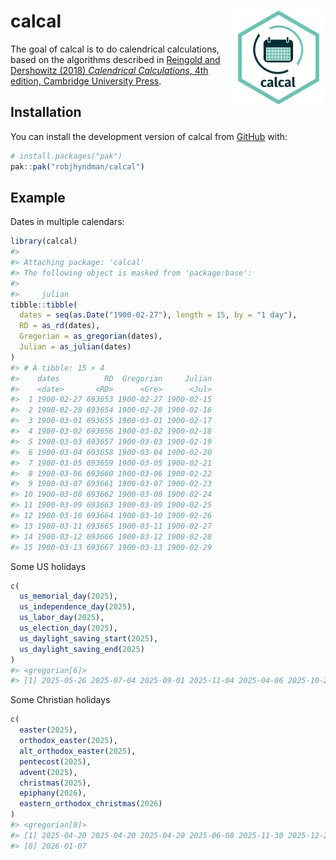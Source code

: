
<!-- README.md is generated from README.Rmd. Please edit that file -->

# calcal <img src="man/figures/calcal-hex.png" align="right" width = 150 />

<!-- badges: start -->

<!-- badges: end -->

The goal of calcal is to do calendrical calculations, based on the
algorithms described in [Reingold and Dershowitz (2018) *Calendrical
Calculations*, 4th edition, Cambridge University
Press](https://doi.org/10.1017/9781107415058).

## Installation

You can install the development version of calcal from
[GitHub](https://github.com/) with:

``` r
# install.packages("pak")
pak::pak("robjhyndman/calcal")
```

## Example

Dates in multiple calendars:

``` r
library(calcal)
#> 
#> Attaching package: 'calcal'
#> The following object is masked from 'package:base':
#> 
#>     julian
tibble::tibble(
  dates = seq(as.Date("1900-02-27"), length = 15, by = "1 day"),
  RD = as_rd(dates),
  Gregorian = as_gregorian(dates),
  Julian = as_julian(dates)
)
#> # A tibble: 15 × 4
#>    dates          RD  Gregorian     Julian
#>    <date>       <RD>      <Gre>      <Jul>
#>  1 1900-02-27 693653 1900-02-27 1900-02-15
#>  2 1900-02-28 693654 1900-02-28 1900-02-16
#>  3 1900-03-01 693655 1900-03-01 1900-02-17
#>  4 1900-03-02 693656 1900-03-02 1900-02-18
#>  5 1900-03-03 693657 1900-03-03 1900-02-19
#>  6 1900-03-04 693658 1900-03-04 1900-02-20
#>  7 1900-03-05 693659 1900-03-05 1900-02-21
#>  8 1900-03-06 693660 1900-03-06 1900-02-22
#>  9 1900-03-07 693661 1900-03-07 1900-02-23
#> 10 1900-03-08 693662 1900-03-08 1900-02-24
#> 11 1900-03-09 693663 1900-03-09 1900-02-25
#> 12 1900-03-10 693664 1900-03-10 1900-02-26
#> 13 1900-03-11 693665 1900-03-11 1900-02-27
#> 14 1900-03-12 693666 1900-03-12 1900-02-28
#> 15 1900-03-13 693667 1900-03-13 1900-02-29
```

Some US holidays

``` r
c(
  us_memorial_day(2025),
  us_independence_day(2025),
  us_labor_day(2025),
  us_election_day(2025),
  us_daylight_saving_start(2025),
  us_daylight_saving_end(2025)
)
#> <gregorian[6]>
#> [1] 2025-05-26 2025-07-04 2025-09-01 2025-11-04 2025-04-06 2025-10-26
```

Some Christian holidays

``` r
c(
  easter(2025),
  orthodox_easter(2025),
  alt_orthodox_easter(2025),
  pentecost(2025),
  advent(2025),
  christmas(2025),
  epiphany(2026),
  eastern_orthodox_christmas(2026)
)
#> <gregorian[8]>
#> [1] 2025-04-20 2025-04-20 2025-04-20 2025-06-08 2025-11-30 2025-12-25 2026-01-04
#> [8] 2026-01-07
```
